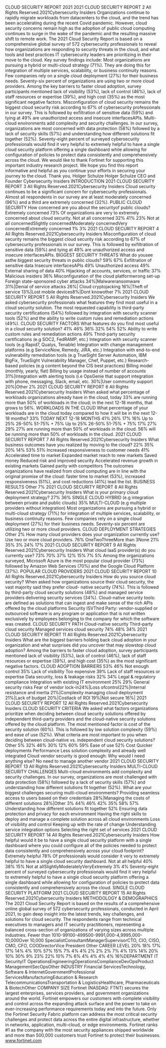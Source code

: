 CLOUD 
SECURITY 
REPORT
2021
2021 CLOUD SECURITY REPORT
2
All Rights Reserved.2021Cybersecurity Insiders
Organizations continue to rapidly migrate workloads from datacenters to the cloud, and the 
trend has been accelerating during the recent Covid pandemic.
However, cloud security concerns remain high as the adoption of public cloud computing 
continues to surge in the wake of the pandemic and the resulting massive shift to remote work.
The 2021 Cloud Security Report is based on a comprehensive global survey of 572 cybersecurity 
professionals to reveal how organizations are responding to security threats in the cloud, and 
what tools and best practices IT cybersecurity leaders are prioritizing in their move to the cloud.
Key survey findings include: 
Most organizations are pursuing a hybrid or multi\-cloud strategy (71%). They are doing this for 
integration of multiple services, scalability, or business continuity reasons. Few companies rely 
on a single cloud deployment (27%) for their business needs. 
Seventy\-six percent of organizations are using two or more cloud providers.
Among the key barriers to faster cloud adoption, survey participants mentioned lack of visibility 
(53%), lack of control (46%), lack of staff resources or expertise (39%), and high cost (35%) as 
the most significant negative factors.
Misconfiguration of cloud security remains the biggest cloud security risk according to 67% of 
cybersecurity professionals in our survey. This is followed by exfiltration of sensitive data (59%) 
and tying at 49% are unauthorized access and insecure interfacesAPIs.
Multi\-cloud environments add complexity and security challenges. In our survey, organizations 
are most concerned with data protection (58%) followed by a lack of security skills (57%) and 
understanding how different solutions fit together (52%).
Seventy\-eight percent of surveyed cybersecurity professionals would find it very helpful to 
extremely helpful to have a single cloud security platform offering a single dashboard while 
allowing for configuration of policies to protect data consistently and comprehensively across 
the cloud.
We would like to thank Fortinet for supporting this important industry research project. We hope 
you find this report informative and helpful as you continue your efforts in securing your journey to 
the cloud.
Thank you,
Holger Schulze
Holger Schulze
CEO and Founder
Cybersecurity Insiders
INTRODUCTION
2021 CLOUD SECURITY REPORT
3
All Rights Reserved.2021Cybersecurity Insiders
Cloud security continues to be a significant concern for cybersecurity professionals. Almost all 
respondents in our survey are at least moderately concerned (96%) and a third are extremely 
concerned (32%). 
PUBLIC CLOUD SECURITY
How concerned are you about the securityof public clouds? 
Extremely concerned
73%
Of organizations are very
to extremely concerned
about cloud security.
Not at all concerned
32%
41%
23%
Not at all concernedSlightly concernedModerately concernedVery concernedExtremely concerned
1%
3%
2021 CLOUD SECURITY REPORT
4
All Rights Reserved.2021Cybersecurity Insiders
Misconfiguration of cloud security remains the biggest cloud security risk according to 67% of 
cybersecurity professionals in our survey. This is followed by exfiltration of sensitive data (59%) and 
tying at 49% are unauthorized access and insecure interfacesAPIs.
BIGGEST SECURITY THREATS
What do yousee asthe biggest security threats in public clouds? 
59%
67%
Exfiltration of
sensitive data
Insecure
interfacesAPIs
49%
Unauthorized
access
49%
External sharing
of data
40%
Hijacking of
accounts,
services, or traffic
37%
Malicious
insiders
36%
Misconfiguration of the
cloud platformwrong set\-up
Foreign state\-sponsored cyber attacks 34%\|Malwareransomware 31%\|Denial of service attacks 26%\| Cloud cryptojacking 16%\|Theft of service 13%\|Lost mobile devices8%\|Dont knowother 7%
2021 CLOUD SECURITY REPORT
5
All Rights Reserved.2021Cybersecurity Insiders
We asked cybersecurity professionals what features they find most useful in a cloud security 
solution. The most requested capability is third\-party security certifications (54%) followed by 
integration with security scanner tools (52%) and the ability to write custom rules and remediation 
actions (49%).
CLOUD SECURITY FACTORS
What features do you find most useful in a cloud security solution?
41%
46%
36%
32%
54%
52%
Ability to write
custom rules and
remediation actions
49%
Third\-party security
certifications
(e.g SOC2,
FedRAMP, etc.)
Integration
with security
scanner tools
(e.g Rapid7, Qualys, Tenable)
Integration with 
change management 
platforms 
(e.g ServiceNow,
Remedy, JIRA, etc.)
Integration with 
end\-to\-end 
vulnerability 
remediation tools
(e.g TrueSight Server 
Automation, IBM BigFix, 
TrueSight Vulnerability
Manager, Chef, Puppet, etc.)
Research\-based 
policies
(e.g content beyond 
the CIS best practices)
Billing model 
(monthly, yearly, flat)
Billing by usage instead of number of accounts 31%\|Integration with alerting tools (i.e OpsGenie that support integration with 
phone, messaging, Slack, email, etc. 30%\|User community support 20%\|Other 2%
2021 CLOUD SECURITY REPORT
6
All Rights Reserved.2021Cybersecurity Insiders
When asked what percentage of workloads organizations already have in the cloud, today 33% are 
running more than 50% of workloads in the cloud; in the next 12\-18 months, that grows to 56%.
WORKLOADS IN THE CLOUD
What percentage of your workloads are in the cloud today compared to how it will be in 
the next 12\-18 months?
33%
TODAY
NEXT 12\-18 MONTHS
41%
26%
17% 16%
Up to
25%
26\-50%
51\-75%
\+ 75%
Up to
25%
26\-50%
51\-75%
\+ 75%
17%
27%
29% 27%
are running more than 
50% of workloads in 
the cloud. 
56%
will be running more
than 50% of workloads 
in the cloud. 
2021 CLOUD SECURITY REPORT
7
All Rights Reserved.2021Cybersecurity Insiders
What business outcomes have you realized by moving to the cloud? 
22%
35%
20%
14%
53%
51%
Increased
responsiveness
to customer needs
41%
Accelerated time
to market
Expanded market
reach to new
markets
Saved money
Reduced risk and
improved security
Accelerated revenue
growth in existing
markets
Gained parity
with competitors
The outcomes organizations have realized from cloud computing are in line with the original promise 
of the cloud: faster time to market (53%), increased responsiveness (51%), and cost reductions (41%) 
lead the list. 
BUSINESS RESULTS
Other 7%
2021 CLOUD SECURITY REPORT
8
All Rights Reserved.2021Cybersecurity Insiders
What is your primary cloud deployment strategy? 
27%
36%
SINGLE CLOUD
HYBRID
(e.g integration between
private and public clouds)
35%
MULTI\-CLOUD
(e.g multiple providers
without integration)
Most organizations are pursuing a hybrid or multi\-cloud strategy (71%) for integration of multiple 
services, scalability, or business continuity reasons. Few companies rely on a single cloud deployment 
(27%) for their business needs. Seventy\-six percent are utilizing two or more cloud providers.
CLOUD DEPLOYMENT STRATEGIES
Other 2%
How many cloud providers does your organization currently use? 
Use two or more 
cloud providers.
76%
OneTwoThreeMore than 3None
21%
35%
3%
24%
17%
2021 CLOUD SECURITY REPORT
9
All Rights Reserved.2021Cybersecurity Insiders
What cloud IaaS provider(s) do you currently use? 
73%
70%
37%
12%
15%
7%
5%
Among the organizations surveyed, Microsoft Azure is the most popular cloud provider (73%) 
followed by Amazon Web Services (70%) and the Google Cloud Platform (37%).
POPULAR CLOUD PROVIDERS
2021 CLOUD SECURITY REPORT
10
All Rights Reserved.2021Cybersecurity Insiders
How do you source cloud security? 
When asked how organizations source their cloud security, the vast majority said they prefer cloud\-
native security (74%). This is followed by third\-party cloud security solutions (48%) and managed 
service providers delivering security services (34%).
Cloud\-native security tools: are defined as solutions that can ingest and make sense of the rich 
APIs offered by the cloud platforms
Security ISVThird Party: vendor\-supplied or outsourced software is any program or application 
that is not written exclusively by employees belonging to the company for which the software was 
created.
CLOUD SECURITY PATH
Cloud\-native
security
Third\-party
cloud security
Managed services
cloud security
74%
48%
34%
2021 CLOUD SECURITY REPORT
11
All Rights Reserved.2021Cybersecurity Insiders
What are the biggest barriers holding back cloud adoption in your organization and what 
surprises did you uncover that may slowstop cloud adoption? 
Among the barriers to faster cloud adoption, survey participants mentioned lack of visibility (53%), 
lack of control (46%), lack of staff resources or expertise (39%), and high cost (35%) as the most 
significant negative factors.
CLOUD ADOPTION BARRIERS
53% 46%
Not enough
control
35%
Lack of
visibility
Too expensive
39%
Lack of staff
resources or
expertise
Data security,
loss \& leakage
risks
32%
34%
Legal \& regulatory
compliance
Integration with
existing IT
environment
25%
29%
General
security risks
Fear of vendor lock\-in24%\|Loss ofcontrol22%\|Internal resistance and inertia 21%\|Complexity managing cloud deployment 
21%\|Lack of budget 20%\|Costlack of ROI 19%\|Not secure 16%\|
2021 CLOUD SECURITY REPORT
12
All Rights Reserved.2021Cybersecurity Insiders
CLOUD SECURITY CRITERIA
We asked what factors organizations prioritize when deciding between cloud security solutions 
offered by independent third\-party providers and the cloud\-native security solutions offered by 
the cloud platform. The most mentioned factor is cost of the security solution (60%). This is followed 
by low solution complexity (59%) and ease of use (52%).
What criteria are most important to you when deciding between cloud\-native vs. 
independent cloud security solutions? 
Other 5%
32%
46%
30%
12%
60%
59%
 Ease of use
52%
Cost
Quicker
deployments
Performance
Less solution
complexity and
already well
integrated
Cloud vendor security
is good enough:
Why would I need
anything else?
No need to
manage another
vendor
2021 CLOUD SECURITY REPORT
13
All Rights Reserved.2021Cybersecurity Insiders
MULTI\-CLOUD SECURITY CHALLENGES
Multi\-cloud environments add complexity and security challenges. In our survey, organizations 
are most challenged with data protection (58%) followed by a lack of security skills (57%) and 
understanding how different solutions fit together (52%).
What are your biggest challenges securing multi\-cloud environments? 
Providing seamless access to users based on their credentials 28%\|Managing the costs of different solutions 28%\|Other 3%
44%
46%
42%
35%
58%
57%
Understanding
how different
solutions fit
together
52%
Ensuring data
protection and
privacy for each
environment
Having the right skills
to deploy and
manage a complete
solution across all
cloud environments
Loss of visibility 
and control
Keeping up with 
the rate of change 
Understanding 
service integration 
options
Selecting the right 
set of services
2021 CLOUD SECURITY REPORT
14
All Rights Reserved.2021Cybersecurity Insiders
How helpful would it be to have a single cloud security platform with a single dashboard 
where you could configure all of the policies needed to protect data consistently and 
comprehensively across your cloud footprint? 
Extremely helpful
78%
Of professionals would consider it
very to extremely helpful to have
a single cloud security dashboard.
Not at all helpful
40%
38%
15%
Not at allSlightlyModeratelyVeryExtremely
3% 4%
Seventy\-eight percent of surveyed cybersecurity professionals would find it very helpful to extremely 
helpful to have a single cloud security platform offering a single dashboard while allowing for 
configuration of policies to protect data consistently and comprehensively across the cloud. 
SINGLE CLOUD
SECURITY PLATFORM
2021 CLOUD SECURITY REPORT
15
All Rights Reserved.2021Cybersecurity Insiders
METHODOLOGY \& DEMOGRAPHICS
The 2021 Cloud Security Report is based on the results of a comprehensive online global survey of 
572 cybersecurity professionals, conducted in April 2021, to gain deep insight into the latest trends, 
key challenges, and solutions for cloud security. The respondents range from technical executives to 
managers and IT security practitioners, representing a balanced cross\-section of organizations of varying 
sizes across multiple industries.
Fewer than 1010\-99100\-499500\-9991,000\-4,9995,000\-10,000Over 10,000
SpecialistConsultantManagerSupervisorCTO, CIO, CISO, CMO, CFO, COODirectorVice President
Other
CAREER LEVEL
20%
18%
17%
17%
14%
4%
10%
57%
15%
7%
4%
4%
2%
2%
2%
7%
4%
13%
14%
20%
10%
30%
9%
23%
22%
10%
7%
6%
4%
4%
4%
4%
16%DEPARTMENT
IT SecurityIT OperationsEngineeringOperationsComplianceDevOpsProduct ManagementSecOpsOther 
INDUSTRY
Financial ServicesTechnology, Software \& InternetGovernmentProfessional ServicesManufacturingEducation \& Research
TelecommunicationsTransportation \& LogisticsHealthcare, Pharmaceuticals \& BiotechOther
COMPANY SIZE
Fortinet (NASDAQ: FTNT) secures the largest enterprises, 
services providers, and government organizations around 
the world. Fortinet empowers our customers with complete 
visibility and control across the expanding attack surface 
and the power to take on ever\-increasing performance 
requirements today and into the future. Only the Fortinet 
Security Fabric platform can address the most critical 
security challenges and protect data across the entire 
digital infrastructure, whether in networks, application, 
multi\-cloud, or edge environments. Fortinet ranks \#1 as 
the company with the most security appliances shipped 
worldwide and more than 500,000 customers trust 
Fortinet to protect their businesses.
www.fortinet.com